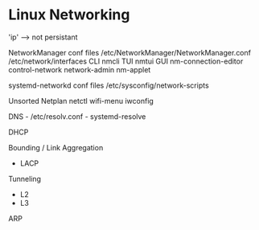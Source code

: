# Linux Networking
'ip' --> not persistant

NetworkManager
	conf files
		/etc/NetworkManager/NetworkManager.conf
		/etc/network/interfaces
	CLI
		nmcli
  TUI
    nmtui
	GUI
		nm-connection-editor
		control-network
		network-admin
		nm-applet

systemd-networkd
	conf files
		/etc/sysconfig/network-scripts
		
		
Unsorted
  Netplan
	netctl
	wifi-menu
  iwconfig
  
  DNS
	- /etc/resolv.conf
	- systemd-resolve
  
  DHCP
  
  Bounding / Link Aggregation 
  - LACP
  
  Tunneling
  - L2
  - L3
  
  ARP
	
  
